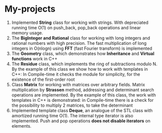# My-projects
1) Implemented **String** class for working with strings. With depreciated running time O(1) on push_back, pop_back operations and linear memory usage.
2) The **BigInteger and Rational** class for working with long integers and rational numbers with high precision. The fast multiplication of long integers in O(nlogn) using **FFT** (fast Fourier transform) is implemented
3) The **Geometry** class, which demonstrates how **Inheritance** and **Virtual functions** work in C++
4) The **Residue** class, which implements the ring of subtractions modulo N. By the example of this class we show how to work with templates in C++: In Compile-time it checks the module for simplicity, for the existence of the first-order root
5) Class **Matrix** for working with matrices over arbitrary fields. Matrix multiplication by **Strassen** method, addressing and determinant search operations are implemented. By the example of this class, the work with templates in C++ is demonstrated: in Compile-time there is a check for the possibility to multiply 2 matrices, to take the determinant
6) Implemented template class **Deque**, an analogue of the STL class with amortized running time O(1). The internal type iterator is also implemented. Push and pop operations **does not disable iterators** on elements. 

